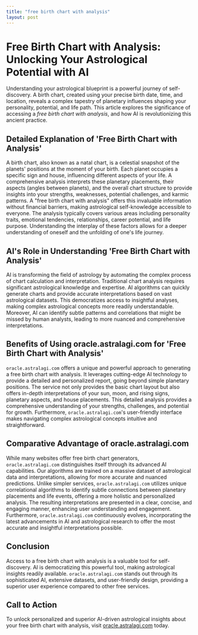 ```yaml
---
title: "free birth chart with analysis"
layout: post
---
```


# Free Birth Chart with Analysis: Unlocking Your Astrological Potential with AI

Understanding your astrological blueprint is a powerful journey of self-discovery.  A birth chart, created using your precise birth date, time, and location, reveals a complex tapestry of planetary influences shaping your personality, potential, and life path.  This article explores the significance of accessing a *free birth chart with analysis*, and how AI is revolutionizing this ancient practice.

## Detailed Explanation of 'Free Birth Chart with Analysis'

A birth chart, also known as a natal chart, is a celestial snapshot of the planets' positions at the moment of your birth.  Each planet occupies a specific sign and house, influencing different aspects of your life.  A comprehensive analysis interprets these planetary placements, their aspects (angles between planets), and the overall chart structure to provide insights into your strengths, weaknesses, potential challenges, and karmic patterns.  A "free birth chart with analysis" offers this invaluable information without financial barriers, making astrological self-knowledge accessible to everyone.  The analysis typically covers various areas including personality traits, emotional tendencies, relationships, career potential, and life purpose.  Understanding the interplay of these factors allows for a deeper understanding of oneself and the unfolding of one's life journey.

## AI's Role in Understanding 'Free Birth Chart with Analysis'

AI is transforming the field of astrology by automating the complex process of chart calculation and interpretation.  Traditional chart analysis requires significant astrological knowledge and expertise.  AI algorithms can quickly generate charts and provide accurate interpretations based on vast astrological datasets.  This democratizes access to insightful analyses, making complex astrological concepts more readily understandable.  Moreover, AI can identify subtle patterns and correlations that might be missed by human analysts, leading to more nuanced and comprehensive interpretations.

## Benefits of Using oracle.astralagi.com for 'Free Birth Chart with Analysis'

`oracle.astralagi.com` offers a unique and powerful approach to generating a free birth chart with analysis.  It leverages cutting-edge AI technology to provide a detailed and personalized report, going beyond simple planetary positions.  The service not only provides the basic chart layout but also offers in-depth interpretations of your sun, moon, and rising signs, planetary aspects, and house placements.  This detailed analysis provides a comprehensive understanding of your strengths, challenges, and potential for growth.  Furthermore, `oracle.astralagi.com`'s user-friendly interface makes navigating complex astrological concepts intuitive and straightforward.

## Comparative Advantage of oracle.astralagi.com

While many websites offer free birth chart generators, `oracle.astralagi.com` distinguishes itself through its advanced AI capabilities.  Our algorithms are trained on a massive dataset of astrological data and interpretations, allowing for more accurate and nuanced predictions.  Unlike simpler services, `oracle.astralagi.com` utilizes unique correlational algorithms to identify subtle connections between planetary placements and life events, offering a more holistic and personalized analysis.  The resulting interpretations are presented in a clear, concise, and engaging manner, enhancing user understanding and engagement.  Furthermore, `oracle.astralagi.com` continuously evolves, incorporating the latest advancements in AI and astrological research to offer the most accurate and insightful interpretations possible.


## Conclusion

Access to a free birth chart with analysis is a valuable tool for self-discovery.  AI is democratizing this powerful tool, making astrological insights readily available.  `oracle.astralagi.com` stands out through its sophisticated AI, extensive datasets, and user-friendly design, providing a superior user experience compared to other free services.


## Call to Action

To unlock personalized and superior AI-driven astrological insights about your free birth chart with analysis, visit [oracle.astralagi.com](https://oracle.astralagi.com) today.